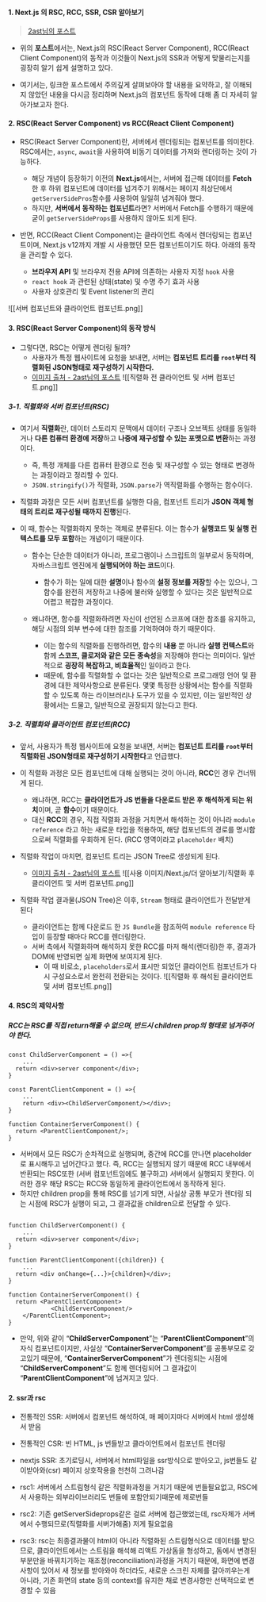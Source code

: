 
#### 1. Next.js 의 RSC, RCC, SSR, CSR 알아보기

 > [2ast님의 포스트](https://velog.io/@2ast/React-%EC%84%9C%EB%B2%84-%EC%BB%B4%ED%8F%AC%EB%84%8C%ED%8A%B8React-Server-Component%EC%97%90-%EB%8C%80%ED%95%9C-%EA%B3%A0%EC%B0%B0)

- 위의 **포스트**에서는, Next.js의 RSC(React Server Component), RCC(React Client Component)의 동작과 이것들이 Next.js의 SSR과 어떻게 맞물리는지를 굉장히 알기 쉽게 설명하고 있다.

- 여기서는, 링크한 포스트에서 주의깊게 살펴보아야 할 내용을 요약하고, 잘 이해되지 않았던 내용을 다시금 정리하며 Next.js의 컴포넌트 동작에 대해 좀 더 자세히 알아가보고자 한다.


#### 2. RSC(React Server Component) vs RCC(React Client Component)

- RSC(React Server Component)란, 서버에서 렌더링되는 컴포넌트를 의미한다. RSC에서는, `async`, `await`을 사용하여 비동기 데이터를 가져와 렌더링하는 것이 가능하다.
	- 해당 개념이 등장하기 이전의 **Next.js**에서는, 서버에 접근해 데이터를 **Fetch**한 후 하위 컴포넌트에 데이터를 넘겨주기 위해서는 페이지 최상단에서 `getServerSidePros`함수를 사용하여 일일히 넘겨줘야 했다.
	- 하지만, **서버에서 동작하는 컴포넌트**라면? 서버에서 Fetch를 수행하기 때문에 굳이 `getServerSideProps`를 사용하지 않아도 되게 된다.

- 반면, RCC(React Client Component)는 클라이언트 측에서 렌더링되는 컴포넌트이며, Next.js v12까지 개발 시 사용했던 모든 컴포넌트이기도 하다. 아래의 동작을 관리할 수 있다.
	- **브라우저 API** 및 브라우저 전용 API에 의존하는 사용자 지정 `hook` 사용
	- `react hook` 과 관련된 상태(state) 및 수명 주기 효과 사용
	- 사용자 상호관리 및 Event listener의 관리

![[서버 컴포넌트와 클라이언트 컴포넌트.png]]


#### 3. RSC(React Server Component)의 동작 방식

- 그렇다면, RSC는 어떻게 렌더링 될까?
	- 사용자가 특정 웹사이트에 요청을 보내면, 서버는 **컴포넌트 트리를 `root`부터 직렬화된 JSON형태로 재구성하기 시작한다.**
	- [이미지 출처 - 2ast님의 포스트](https://velog.io/@2ast/React-%EC%84%9C%EB%B2%84-%EC%BB%B4%ED%8F%AC%EB%84%8C%ED%8A%B8React-Server-Component%EC%97%90-%EB%8C%80%ED%95%9C-%EA%B3%A0%EC%B0%B0)
![[직렬화 전 클라이언트 및 서버 컴포넌트.png]]
##### 3-1. 직렬화와 서버 컴포넌트(RSC)

- 여기서 **직렬화**란, 데이터 스토리지 문맥에서 데이터 구조나 오브젝트 상태를 동일하거나 **다른 컴퓨터 환경에 저장**하고 **나중에 재구성할 수 있는 포맷으로 변환**하는 과정이다.
	- 즉, 특정 개체를 다른 컴퓨터 환경으로 전송 및 재구성할 수 있는 형태로 변경하는 과정이라고 정리할 수 있다. 
	- `JSON.stringify()`가 직렬화, `JSON.parse`가 역직렬화를 수행하는 함수이다.

- 직렬화 과정은 모든 서버 컴포넌트를 실행한 다음, 컴포넌트 트리가 **JSON 객체 형태의 트리로 재구성될 때까지 진행**된다.

- 이 때, 함수는 직렬화하지 못하는 객체로 분류된다. 이는 함수가 **실행코드 및 실행 컨텍스트를 모두 포함**하는 개념이기 때문이다.
	- 함수는 단순한 데이터가 아니라, 프로그램이나 스크립트의 일부로서 동작하며, 자바스크립트 엔진에게 **실행되어야 하는 코드**이다.
		- 함수가 하는 일에 대한 **설명**이나 함수의 **설정 정보를 저장**할 수는 있으나, 그 함수를 완전히 저장하고 나중에 불러와 실행할 수 있다는 것은 일반적으로 어렵고 복잡한 과정이다.
		
	- 왜냐하면, 함수를 직렬화하려면 자신이 선언된 스코프에 대한 참조를 유지하고, 해당 시점의 외부 변수에 대한 참조를 기억하여야 하기 때문이다. 
		- 이는 함수의 직렬화를 진행하려면, 함수의 **내용** 뿐 아니라 **실행 컨텍스트**와 함께 **스코프, 클로저와 같은 모든 종속성**을 저장해야 한다는 의미이다. 일반적으로 **굉장히 복잡하고, 비효율적**인 일이라고 한다.
		- 때문에, 함수를 직렬화할 수 없다는 것은 일반적으로 프로그래밍 언어 및 환경에 대한 제약사항으로 분류된다. 몇몇 특정한 상황에서는 함수를 직렬화할 수 있도록 하는 라이브러리나 도구가 있을 수 있지만, 이는 일반적인 상황에서는 드물고, 일반적으로 권장되지 않는다고 한다.

##### 3-2. 직렬화와 클라이언트 컴포넌트(RCC)

- 앞서, 사용자가 특정 웹사이트에 요청을 보내면, 서버는 **컴포넌트 트리를 `root`부터 직렬화된 JSON형태로 재구성하기 시작한다**고 언급했다.

- 이 직렬화 과정은 모든 컴포넌트에 대해 실행되는 것이 아니라, **RCC**인 경우 건너뛰게 된다.
	- 왜냐하면, RCC는 **클라이언트가 JS 번들을 다운로드 받은 후 해석하게 되는 위치**이며, 곧 **함수**이기 때문이다.
	- 대신 **RCC**의 경우, 직접 직렬화 과정을 거치면서 해석하는 것이 아니라 `module reference` 라고 하는 새로운 타입을 적용하여, 해당 컴포넌트의 경로를 명시함으로써 직렬화를 우회하게 된다. (RCC 영역이라고 `placeholder` 배치)

- 직렬화 작업이 마치면, 컴포넌트 트리는 JSON Tree로 생성되게 된다.
	- [이미지 출처 - 2ast님의 포스트](https://velog.io/@2ast/React-%EC%84%9C%EB%B2%84-%EC%BB%B4%ED%8F%AC%EB%84%8C%ED%8A%B8React-Server-Component%EC%97%90-%EB%8C%80%ED%95%9C-%EA%B3%A0%EC%B0%B0)
![[사용 이미지/Next.js/더 알아보기/직렬화 후 클라이언트 및 서버 컴포넌트.png]]

- 직렬화 작업 결과물(JSON Tree)은 이후, `Stream` 형태로 클라이언트가 전달받게 된다
	- 클라이언트는 함께 다운로드 한 `JS Bundle`을 참조하여 `module reference` 타입이 등장할 때마다 RCC를 렌더링한다.
	- 서버 측에서 직렬화하며 해석하지 못한 RCC를 마저 해석(렌더링)한 후, 결과가 DOM에 반영되면 실제 화면에 보여지게 된다.
		- 이 때 비로소,  `placeholders`로서 표시만 되었던 클라이언트 컴포넌트가 다시 구성요소로서 완전히 전환되는 것이다.
![[직렬화 후 해석된 클라이언트 및 서버 컴포넌트.png]]


#### 4. RSC의 제약사항












##### RCC는 RSC를 직접 return해줄 수 없으며, 반드시 children prop의 형태로 넘겨주어야 한다.
```tsx
const ChildServerComponent = () =>{
	...
  return <div>server component</div>;
}

const ParentClientComponent = () =>{
	...
	return <div><ChildServerComponent/></div>;
}

function ContainerServerComponent() {
  return <ParentClientComponent/>;
}
```

- 서버에서 모든 RSC가 순차적으로 실행되며, 중간에 RCC를 만나면 placeholder로 표시해두고 넘어간다고 했다. 즉, RCC는 실행되지 않기 때문에 RCC 내부에서 반환되는 RSC또한 (서버 컴포넌트임에도 불구하고) 서버에서 실행되지 못한다. 이러한 경우 해당 RSC는 RCC와 동일하게 클라이언트에서 동작하게 된다.
- 하지만 children prop을 통해 RSC를 넘기게 되면, 사실상 공통 부모가 렌더링 되는 시점에 RSC가 실행이 되고, 그 결과값을 children으로 전달할 수 있다.

```tsx

function ChildServerComponent() {
	...
  return <div>server component</div>;
}

function ParentClientComponent({children}) {
	...
  return <div onChange={...}>{children}</div>;
}

function ContainerServerComponent() {
  return <ParentClientComponent>
			<ChildServerComponent/>
	</ParentClientComponent>;
}
```

- 만약, 위와 같이 “**ChildServerComponent**”는 “**ParentClientComponent**”의 자식 컴포넌트이지만, 사실상 “**ContainerServerComponent**”를 공통부모로 갖고있기 때문에, “**ContainerServerComponent**”가 렌더링되는 시점에 “**ChildServerComponent**”도 함께 렌더링되어 그 결과값이 “**ParentClientComponent**”에 넘겨지고 있다.



#### 2. ssr과 rsc
- 전통적인 SSR: 서버에서 컴포넌트 해석하여, 매 페이지마다 서버에서 html 생성해서 받음
- 전통적인 CSR: 빈 HTML, js 번들받고 클라이언트에서 컴포넌트 렌더링
- nextjs SSR: 초기로딩시, 서버에서 html파일을 ssr방식으로 받아오고, js번들도 같이받아와(csr) 페이지 상호작용을 천천히 그려나감

- rsc1: 서버에서 스트림형식 같은 직렬화과정을 거치기 때문에 번들필요없고, RSC에서 사용하는 외부라이브러리도 번들에 포함안되기때문에 제로번들
- rsc2: 기존 getServerSideprops같은 걸로 서버에 접근했었는데, rsc자체가 서버에서 수행되므로(직렬화를 서버가해줌) 저게 필요없음
- rsc3: rsc는 최종결과물이 html이 아니라 직렬화된 스트림형식으로 데이터를 받으므로, 클라이언트에서는 스트림을 해석해 리액트 가상돔을 형성하고, 돔에서 변경된 부분만을 바꿔치기하는 재조정(reconciliation)과정을 거치기 때문에, 화면에 변경사항이 있어서 새 정보를 받아와야 하더라도, 새로운 스크린 자체를 갈아끼우는게 아니라, 기존 화면의 state 등의 context를 유지한 채로 변경사항만 선택적으로 변경할 수 있음